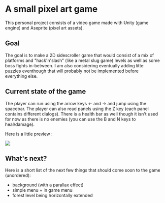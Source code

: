 # A small pixel art game

This personal project consists of a video game made with Unity (game engine) and Aseprite (pixel art assets).

## Goal

The goal is to make a 2D sidescroller game that would consist of a mix of platforms and "hack'n'slash" (like a metal slug game) levels as well as some boss fights in-between.
I am also considering eventually adding litte puzzles eventhough that will probably not be implemented before everything else.

## Current state of the game

The player can run using the arrow keys &#8592; and &#8594; and jump using the spacebar.
The player can also read panels using the Z key (each panel contains different dialogs).
There is a health bar as well though it isn't used for now as there is no enemies (you can use the B and N keys to heal/damage).

Here is a little preview :

![](smolgame.gif)

## What's next?

Here is a short list of the next few things that should come soon to the game (unordered):
- background (with a parallax effect)
- simple menu + in game menu
- forest level being horizontally extended